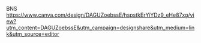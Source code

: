 BNS
https://www.canva.com/design/DAGUZoebssE/hspstkErYiYDz9_eHe87xg/view?utm_content=DAGUZoebssE&utm_campaign=designshare&utm_medium=link&utm_source=editor
